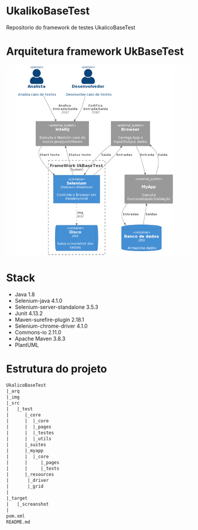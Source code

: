 # UkalikoBaseTest
Repositorio do framework de testes UkalicoBaseTest  

# Arquitetura framework UkBaseTest

![](img/arquitetura_C4.png)

# Stack
- Java 1.8
- Selenium-java 4.1.0
- Selenium-server-standalone 3.5.3
- Junit 4.13.2
- Maven-surefire-plugin 2.18.1
- Selenium-chrome-driver 4.1.0
- Commons-io 2.11.0
- Apache Maven 3.8.3
- PlantUML 
	
	
# Estrutura do projeto

```
UkalicoBaseTest
|_arq 
|_img
|_src
|   |_test
|      |_core
|      |  |_core
|      |  |_pages
|      |  |_testes
|      |  |_utils
|      |_suites
|      |_myapp
|      |  |_core
|      |     |_pages
|      |     |_tests
|      |_resources
|	    |_driver
|	    |_grid
|  
|_target
|   |_screanshot	 
|   
pom.xml
README.md   
```
